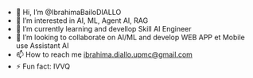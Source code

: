 - 👋 Hi, I’m @IbrahimaBailoDIALLO
- 👀 I’m interested in AI, ML, Agent AI, RAG
- 🌱 I’m currently learning and devellop Skill AI Engineer
- 💞️ I’m looking to collaborate on AI/ML and develop WEB APP et Mobile use Assistant AI
- 📫 How to reach me ibrahima.diallo.upmc@gmail.com
- ⚡ Fun fact: IVVQ

<!---
IbrahimaBailoDIALLO/IbrahimaBailoDIALLO is a ✨ special ✨ repository because its `README.md` (this file) appears on your GitHub profile.
You can click the Preview link to take a look at your changes.
--->
